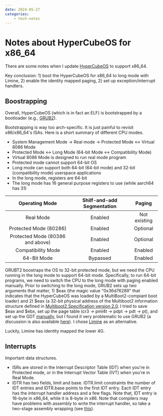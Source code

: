 ```yaml
---
date: 2024-05-27
categories:
    - tech-notes
---
```


# Notes about HyperCubeOS for x86_64

<!-- more -->

There are some notes when I update
[HyperCubeOS](https://github.com/RUB-SysSec/Hypercube) to support x86_64.

Key conclusion: 1) boot the HyperCubeOS for x86_64 to long mode with Limine, 2)
enable the identity mapped paging, 2) set up exception/interrupt handlers.

## Boostrapping

Overall, HyperCubeOS (which is in fact an ELF) is bootstrapped by a bootloader
(e.g., [GRUB2](https://www.gnu.org/software/grub/)).

Bootstrapping is way too arch-specific. It is just painful to revisit
x86/x86_64's ISAs. Here is a short summary of different CPU modes.

+ System Management Mode -> Real mode -> Protected Mode <-> Virtual 8086 Mode
+ Protected Mode <-> Long Mode (64-bit Mode <-> Compatibility Mode)
+ Virtual 8086 Mode is designed to run real mode program
+ Protected mode cannot support 64-bit OS
+ Long mode can support both 64-bit (64-bit mode) and 32-bit (compatibility
mode) userspace applications
+ In the long mode, registers are 64-bit
+ The long mode has 16 general purpose registers to use (while aarch64 has 31)

|Operating Mode|Shilf-and-add Segmentation|Paging|
|:---:|:---:|:---:|
|Real Mode|Enabled|Not existing|
|Protected Mode (80286)|Enabled|Optional|
|Protected Mode (80386 and above)|Enabled|Optional|
|Compatibility Mode|Enabled|Enabled|
|64-Bit Mode|Bypassed|Enabled|

GRUBT2 boostraps the OS to 32-bit protected mode, but we need the CPU running in
the long mode to support 64-bit mode. Specifically, to run 64-bit programs, we
need to switch the CPU to the long mode with paging enabled manually. Prior to
switching to the long mode, GRUB2 sets up two arguments that matter, 1) $eax
(the magic value "0x36d76289" that indicates that the HyperCubeOS was loaded by
a MultiBoot2-compiant boot loader) and 2) $eax (a 32-bit physical address of the
Multiboot2 information structure defined in [Multiboot2 Specification version
2.0](https://www.gnu.org/software/grub/manual/multiboot2/multiboot.html#Boot-information-format).
I tried to save $eax and $ebx, set up the page table (cr3 -> pml4t -> pdpt ->
pdt -> pt), and set up the GDT
[manually](https://wiki.osdev.org/Setting_Up_Long_Mode#The_Switch_from_Protected_Mode),
but I found it very problematic to use GRUB2 (a discussion is also available
[here](https://wiki.osdev.org/Creating_a_64-bit_kernel)). I chose
[Limine](https://wiki.osdev.org/Limine) as an alternative.

Luckily, Limine has identity mapped the lower 4G.

## Interrupts

Important data structures.

+ ISRs are stored in the Interrupt Descriptor Table (IDT) when you're in
Protected mode, or in the Interrupt Vector Table (IVT) when you're in Real Mode.
+ IDTR has two fields, limit and base. IDTR.limit constraints the number of IDT
entries and IDTR.base points to the first IDT entry. Each IDT entry has the
interrupt handler address and a few flags. Note that, IDT entry is 16-byte in
x86_64, while it is 8-byte in x86. Note that compilers may have problems with
assembly to write the interrupt handler, so take a two-stage assembly wrapping
(see [this](https://wiki.osdev.org/ISR)).

